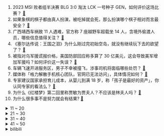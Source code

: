1. 2023  MSI 败者组半决赛 BLG 3:0 淘汰 LCK 一号种子 GEN，如何评价这场比赛？ [:link:](https://www.zhihu.com/question/601936830)
2. 如果象棋的棋子都由真人扮演，被吃掉就会死，那么扮演哪个棋子相对而言最安全？ [:link:](https://www.zhihu.com/question/601853961)
3. 广西靖西车祸致 11 人遇难，官方称 7 座越野车超载坐 14 人，含境外偷渡人员，哪些信息值得关注？ [:link:](https://www.zhihu.com/question/601890646)
4. 《塞尔达传说：王国之泪》为什么刚过完初始空岛，就没有继续玩下去的欲望了？ [:link:](https://www.zhihu.com/question/601602222)
5. 被指对乌军援谎报价格，美国防部回应称多算了 30 亿美元，这会导致美军增加军援吗？如何评价这一失误？ [:link:](https://www.zhihu.com/question/601870674)
6. 车辆飞速开进服务区，男子不幸被撞飞，涉事司机将面临哪些处罚？ [:link:](https://www.zhihu.com/question/601945252)
7. 媒体称「格力解散手机核心团队，官网已无法访问」，具体情况如何？ [:link:](https://www.zhihu.com/question/601956595)
8. 专家建议国家承担育儿成本，从婴儿到满 18 岁，称「孩子是最好的资产」，你认同专家的看法么？ [:link:](https://www.zhihu.com/question/601838335)
9. 为什么《红楼梦》第二回里称贾敏为贾夫人？不应该是林夫人吗？ [:link:](https://www.zhihu.com/question/28633927)
10. 为什么很多事不是努力就会有结果? [:link:](https://www.zhihu.com/question/601950018)
<details>
<summary>11 ~ 20</summary>

11. 五月天北京、深圳演唱会开票后不到 5 秒售空，演出门票为什么越来越难买？演出市场现在究竟有多「热」？ [:link:](https://www.zhihu.com/question/601938220)
12. 宏观经济一般看哪几个指标？如何进行宏观分析？ [:link:](https://www.zhihu.com/question/389422568)
13. 硅谷银行开曼群岛分行的亚洲储户存款或因不受保险保护无法取出，其储户主要是哪类机构？将会造成怎样的影响？ [:link:](https://www.zhihu.com/question/601059864)
14. 七夕、214、520 都是情人节，每个节都要过吗？你会选择过哪些？ [:link:](https://www.zhihu.com/question/601914333)
15. 公安部推进执法责任体系改革，全面实行错案责任倒查制度，终身负责，具有哪些意义？ [:link:](https://www.zhihu.com/question/601873175)
16. 现在的房子都建二三十层高，将来房龄到了，老房子该怎么处理？ [:link:](https://www.zhihu.com/question/440200131)
17. 台媒称「台当局以『越界』为由查扣大陆渔船，5 人被扣押」，哪些信息值得关注？会对台海局势造成影响吗？ [:link:](https://www.zhihu.com/question/601690312)
18. 华为再招天才少年，不限学历学校，薪酬 5+倍，要在数理化材、计算机、智能制造有特别建树，透露哪些信息？ [:link:](https://www.zhihu.com/question/601878395)
19. 美台拟签署所谓「21 世纪贸易倡议」首批协议，中方此前明确反对，该协议有何特别之处？释放了哪些信号？ [:link:](https://www.zhihu.com/question/601876912)
20. 为什么有的老板不要那种能力特别强的员工，宁可要个能力平庸的？ [:link:](https://www.zhihu.com/question/593017996)
</details>
<details>
<summary>21 ~ 30</summary>

21. G7 广岛峰会宣布同意对俄实施新制裁，俄方此前已发出警告，如何看待新制裁的影响力？ [:link:](https://www.zhihu.com/question/601918410)
22. 继母发视频侮辱女儿致其多次自杀，法院判其公开道歉 30 天，如何从法律的角度解读此事？ [:link:](https://www.zhihu.com/question/599727644)
23. 拜登带着「核按钮」抵达广岛，并将参观广岛和平纪念馆，如何看待 G7 峰会关于「核威胁」的相关议题？ [:link:](https://www.zhihu.com/question/601879031)
24. 姚明如果现在打 NBA，是不是可以和约基奇一样全面？ [:link:](https://www.zhihu.com/question/322422976)
25. 孩子每天都问一些天马行空的问题，回答不出来，怎么办？ [:link:](https://www.zhihu.com/question/593330381)
26. 2026 年美加墨世界杯会徽公布，中国网友调侃「史上最丑世界杯会徽」，对这届世界杯有何期待？ [:link:](https://www.zhihu.com/question/601689800)
27. 小学四年级的孩子，兴趣班是否要做减法？怎么平衡孩子休息、学习和上兴趣班的时间？ [:link:](https://www.zhihu.com/question/595901575)
28. 如何调动孩子参加户外运动的兴趣？ [:link:](https://www.zhihu.com/question/553967195)
29. 家长无意中翻看了孩子日记，孩子知道后崩溃至极，该如何收场？ [:link:](https://www.zhihu.com/question/595161559)
30. 如何看待瓜迪奥拉打造的曼城 3241 战术体系，应该怎么破解呢？ [:link:](https://www.zhihu.com/question/601826574)
</details>
<details>
<summary>31 ~ 40</summary>

31. 为什么密室逃脱大部分是恐怖的？ [:link:](https://www.zhihu.com/question/356195084)
32. 音乐节值得去吗？去音乐节有哪些必须要做的事？ [:link:](https://www.zhihu.com/question/592172571)
33. 实习律师怎么选择带教律师? [:link:](https://www.zhihu.com/question/601427148)
34. 在大城市工作想要结婚的普通情侣，怎样才能对抗房价、子女教育等现实压力？ [:link:](https://www.zhihu.com/question/599386261)
35. 有人说曹操那么器重荀彧，他为什么要背叛曹操呢？ [:link:](https://www.zhihu.com/question/599670048)
36. 福建上杭首次发现恐龙蛋，已进行抢救性保护，这对于恐龙研究具有怎样的意义？ [:link:](https://www.zhihu.com/question/601870774)
37. 湖人103比108输掉系列赛第二场，陷入非常被动的局面，约基奇三双，穆雷三十七分，如何评价这场比赛？ [:link:](https://www.zhihu.com/question/601851819)
38. 2023 年 618 有哪些跑鞋值得购买？ [:link:](https://www.zhihu.com/question/600008443)
39. 为什么游戏里的都是伪随机，做不出真随机？希望来个简单易懂的解释？ [:link:](https://www.zhihu.com/question/432127454)
40. 2023 年 520 你打算怎样度过？这一年你的感情经历有哪些变化？有哪些想要分享？ [:link:](https://www.zhihu.com/question/601911964)
</details>
<details>
<summary>41 ~ 50</summary>

41. 官方称坚决抑制汇率大起大落，人民币汇率有纠偏力量和机制，人民币短线拉升，哪些信息值得关注？ [:link:](https://www.zhihu.com/question/601916542)
42. 中国－中亚峰会成果清单发布，哪些信息值得关注？ [:link:](https://www.zhihu.com/question/601923085)
43. 极端高温席卷东南亚，北美洲也遭殃，WMO 称未来五年气温均值高于过去五年可能性达 98%，将有何影响？ [:link:](https://www.zhihu.com/question/601881655)
44. 中国最大海水提铀海试平台建成投用，将带来哪些影响？制约海水提铀的关键问题是什么？ [:link:](https://www.zhihu.com/question/601537331)
45. 假如在《流浪地球 2》中，丫丫一家在去游乐场的途中遭遇车祸并无大碍，剧情会如何发展呢？ [:link:](https://www.zhihu.com/question/599453329)
46. 《漫长的季节》中沈栋梁为什么会让沈墨学钢琴？ [:link:](https://www.zhihu.com/question/600856138)
47. 为什么骑自行车的人喜欢戴骑行眼镜？仅仅因为看上去酷吗？ [:link:](https://www.zhihu.com/question/601414314)
48. 为什么《火影忍者》中佐助这个角色近几年风评急剧上升？ [:link:](https://www.zhihu.com/question/600586966)
49. 参加第二期「家电创作者训练营」是一种什么样的体验？ [:link:](https://www.zhihu.com/question/601878987)
50. 有哪些羽毛球拍能兼顾速度、杀球和网前？ [:link:](https://www.zhihu.com/question/599177231)
</details><details>
<summary>bilibili</summary>

</details>